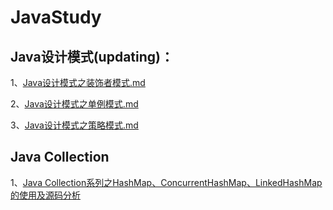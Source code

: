 # JavaStudy

## Java设计模式(updating)：

1、[Java设计模式之装饰者模式.md](https://github.com/crazyqiang/JavaStudy/blob/master/MD/Decorator.md)

2、[Java设计模式之单例模式.md](https://github.com/crazyqiang/JavaStudy/blob/master/MD/SingleTon.md)

3、[Java设计模式之策略模式.md](https://github.com/crazyqiang/JavaStudy/blob/master/MD/Strategy.md)

## Java Collection

1、[Java Collection系列之HashMap、ConcurrentHashMap、LinkedHashMap的使用及源码分析](https://github.com/crazyqiang/JavaStudy/blob/master/MD/collection/map.md)
